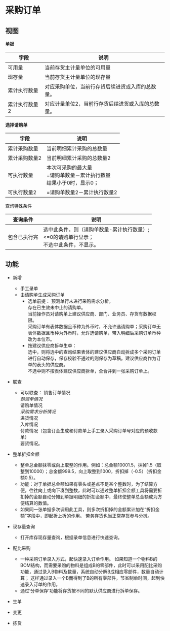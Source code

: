 # 采购订单

## 视图

**单据**

| 字段          | 说明                                   |
|---------------|---------------------------------------|
| 可用量	        | 当前存货主计量单位的可用量  |
| 现存量	        | 当前存货主计量单位的现存量  |
| 累计执行数量    |	对应采购单位，当前行存货后续进货或入库的总数量。
| 累计执行数量2	  |  对应计量单位2，当前行存货后续进货或入库的总数量。  

**选择请购单**

  | 字段	       | 说明                       |  
  |--------------|---------------------------|  
  | 累计采购数量	| 当前明细累计采购的总数量     |  
  | 累计采购数量2 |	当前明细累计采购的总数量2    |  
  | 可执行数量	   | 本次可采购的最大量 <br>  =请购单数量－累计执行数量  <br> 结果小于0时，显示0；|
  | 可执行数量2	 | =请购单数量2－累计执行数量2    |  

查询特殊条件

  | 查询条件	   | 说明                        |  
  |--------------|----------------------------|  
  | 包含已执行完	| 选中此条件，则（请购单数量-累计执行数量）; <br><=0的请购单行显示；<br>不选中此条件，不显示。|  

## 功能

+ 新增
  - 手工录单
  - 由请购单生成采购订单
    - 选单前提：
      预测单行未进行采购需求分析。  
      存在已生效未中止的请购单。  
      当前操作员对请购单上建议供应商、部门、业务员、存货有数据权限。  
      采购订单有表体数据且币种为外币时，不允许选请购单；采购订单无表体数据且币种为外币时，允许选请购单，带入明细后采购订单币种改为本位币。  
    - 按建议供应商拆单生单：  
      选中，则将选中的查询结果表体的建议供应商自动拆成多个采购订单进行自动保存，保存校验不通过的则保存为草稿。建议供应商作为订单的表头的供应商。  
      不选中则不按表体建议供应商拆单，全合并到一张采购订单上。

+ 联查
  - 可以联查：
    销售订单情况  
    *预测单情况*  
    请购单情况  
    *采购需求分析情况*  
    进货情况  
    入库情况  
    付款情况（包含订金生成和付款单上手工录入采购订单号对应的预收款单）  
    要货情况。  


+ 整单折扣金额
  - 整单总金额抹零或向上取整的作用。例如：总金额10001.5，抹掉1.5（取整到10000）；总金额999.5，向上取整到1000，折扣掉（-0.5）（折扣金额0.5）。
  - 功能：对于单据总金额如果有零头或差点不足某个整数时，为了结算方便，往往向上或向下凑到整数，此时可以通过整单折扣金额工具将需要折扣掉的金额自动分摊到单据明细的折扣金额中，最终使整单总金额成为方便结算的数值。
  - 如果同一张单据多次调用此工具，则多次折扣掉的金额累计加在“折扣金额”字段中，即起折上折的作用。 劳务存货也当正常存货参与分摊。


+ 现存量查询
  - 打开库存现存量查询，根据录单信息进行快速查询。


+ 配比采购
  - 一种采购订单录入方式，起快速录入订单作用。
    如果知道一个物料B的BOM结构，而需要采购的物料是组成B的零部件，此时可以采用配比采购功能，通过录入B物料及数量，系统自动分解B成相应零部件，数量自动计算；
    这样通过录入一个B而得到了B的所有零部件，节省制单时间，起到快速录入订单的作用。
  - 通过‘分单保存’功能将存货按不同的默认供应商进行拆单保存。


+ 生单

+ 变更

+ 拣货
